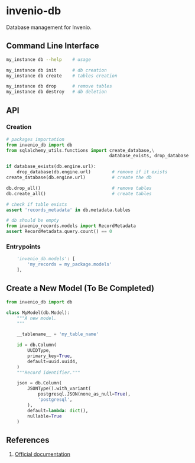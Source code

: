# invenio-db

Database management for Invenio.

## Command Line Interface

```bash
my_instance db --help    # usage

my_instance db init      # db creation
my_instance db create    # tables creation

my_instance db drop      # remove tables
my_instance db destroy   # db deletion

```

## API

### Creation

```python
# packages importation
from invenio_db import db
from sqlalchemy_utils.functions import create_database,\
                                       database_exists, drop_database

if database_exists(db.engine.url):
    drop_database(db.engine.url)        # remove if it exists
create_database(db.engine.url)          # create the db

db.drop_all()                           # remove tables
db.create_all()                         # create tables

# check if table exists
assert 'records_metadata' in db.metadata.tables

# db should be empty
from invenio_records.models import RecordMetadata
assert RecordMetadata.query.count() == 0
```

### Entrypoints
```python
    'invenio_db.models': [
        'my_records = my_package.models'
    ],
```

## Create a New Model (To Be Completed)

```python
from invenio_db import db

class MyModel(db.Model):
    """A new model.
    """

    __tablename__ = 'my_table_name'

    id = db.Column(
        UUIDType,
        primary_key=True,
        default=uuid.uuid4,
    )
    """Record identifier."""

    json = db.Column(
        JSONType().with_variant(
            postgresql.JSON(none_as_null=True),
            'postgresql',
        ),
        default=lambda: dict(),
        nullable=True
    )

```

## References

1. [Official documentation](http://pythonhosted.org/invenio-db)
